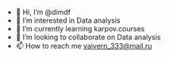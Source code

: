 - 👋 Hi, I’m @dimdf
- 👀 I’m interested in Data analysis
- 🌱 I’m currently learning karpov.courses
- 💞️ I’m looking to collaborate on Data analysis
- 📫 How to reach me vaivern_333@mail.ru
